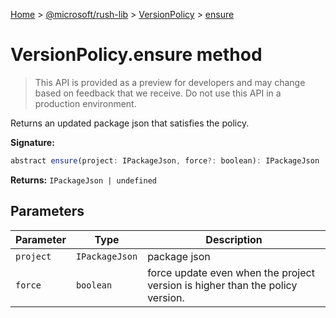 [Home](./index) &gt; [@microsoft/rush-lib](./rush-lib.md) &gt; [VersionPolicy](./rush-lib.versionpolicy.md) &gt; [ensure](./rush-lib.versionpolicy.ensure.md)

# VersionPolicy.ensure method

> This API is provided as a preview for developers and may change based on feedback that we receive. Do not use this API in a production environment.

Returns an updated package json that satisfies the policy.

**Signature:**
```javascript
abstract ensure(project: IPackageJson, force?: boolean): IPackageJson | undefined;
```
**Returns:** `IPackageJson | undefined`

## Parameters

|  Parameter | Type | Description |
|  --- | --- | --- |
|  `project` | `IPackageJson` | package json |
|  `force` | `boolean` | force update even when the project version is higher than the policy version. |

